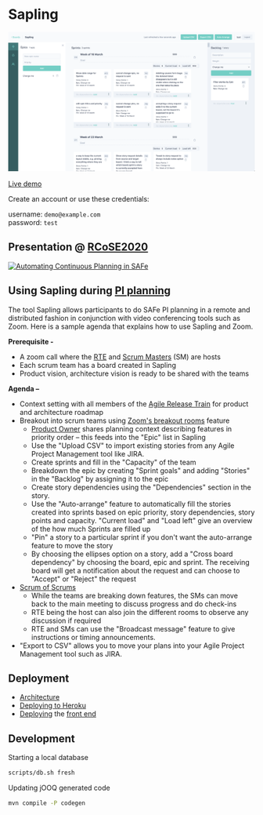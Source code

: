 # Sapling

![sapling](docs/sapling.png)

[Live demo](https://sapling.netlify.com/)

Create an account or use these credentials:

username: `demo@example.com`<br/>
password: `test`

## Presentation @ [RCoSE2020](http://www.continuous-se.org/RCoSE2020/)

[![Automating Continuous Planning in SAFe](http://img.youtube.com/vi/YRx6U-CHqsU/0.jpg)](http://www.youtube.com/watch?v=YRx6U-CHqsU)

## Using Sapling during [**PI planning**](https://www.scaledagileframework.com/pi-planning/)

The tool Sapling allows participants to do SAFe PI planning in a remote and distributed fashion in conjunction with video conferencing tools such as Zoom. Here is a sample agenda that explains how to use Sapling and Zoom.

**Prerequisite -**

- A zoom call where the [RTE](https://www.scaledagileframework.com/release-train-engineer-and-solution-train-engineer/) and [Scrum Masters](https://www.scaledagileframework.com/scrum-master/) (SM) are hosts
- Each scrum team has a board created in Sapling
- Product vision, architecture vision is ready to be shared with the teams

**Agenda –**

- Context setting with all members of the [Agile Release Train](https://www.scaledagileframework.com/agile-release-train/) for product and architecture roadmap
- Breakout into scrum teams using [Zoom's breakout rooms](https://support.zoom.us/hc/en-us/articles/206476313-Managing-Video-Breakout-Rooms) feature
  - [Product Owner](https://www.scaledagileframework.com/product-owner/) shares planning context describing features in priority order – this feeds into the "Epic" list in Sapling
  - Use the "Upload CSV" to import existing stories from any Agile Project Management tool like JIRA. 
  - Create sprints and fill in the "Capacity" of the team
  - Breakdown the epic by creating "Sprint goals" and adding "Stories" in the "Backlog" by assigning it to the epic
  - Create story dependencies using the "Dependencies" section in the story.
  - Use the "Auto-arrange" feature to automatically fill the stories created into sprints based on epic priority, story dependencies, story points and capacity. "Current load" and "Load left" give an overview of the how much Sprints are filled up
  - "Pin" a story to a particular sprint if you don't want the auto-arrange feature to move the story
  - By choosing the ellipses option on a story, add a "Cross board dependency" by choosing the board, epic and sprint. The receiving board will get a notification about the request and can choose to "Accept" or "Reject" the request
- [Scrum of Scrums](https://www.scaledagileframework.com/program-increment/)
  - While the teams are breaking down features, the SMs can move back to the main meeting to discuss progress and do check-ins
  - RTE being the host can also join the different rooms to observe any discussion if required
  - RTE and SMs can use the "Broadcast message" feature to give instructions or timing announcements.
- "Export to CSV" allows you to move your plans into your Agile Project Management tool such as JIRA.

## Deployment

- [Architecture](docs/architecture.md)
- [Deploying to Heroku](docs/heroku.md)
- [Deploying](docs/frontend.md) the [front end](https://github.com/srcclr/sapling-frontend)

## Development

Starting a local database

```sh
scripts/db.sh fresh
```

Updating jOOQ generated code

```sh
mvn compile -P codegen
```
